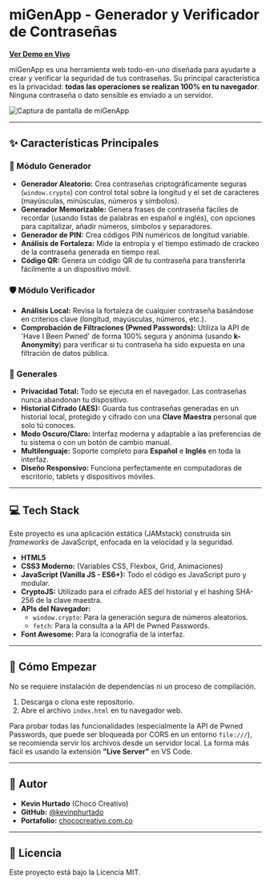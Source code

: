 # miGenApp - Generador y Verificador de Contraseñas

**[Ver Demo en Vivo](https://migenapp.lat)**

miGenApp es una herramienta web todo-en-uno diseñada para ayudarte a crear y verificar la seguridad de tus contraseñas. Su principal característica es la privacidad: **todas las operaciones se realizan 100% en tu navegador**. Ninguna contraseña o dato sensible es enviado a un servidor.

![Captura de pantalla de miGenApp](https://i.imgur.com/fYL1kQv.png)

---

## ✨ Características Principales

### 🔐 Módulo Generador
* **Generador Aleatorio:** Crea contraseñas criptográficamente seguras (`window.crypto`) con control total sobre la longitud y el set de caracteres (mayúsculas, minúsculas, números y símbolos).
* **Generador Memorizable:** Genera frases de contraseña fáciles de recordar (usando listas de palabras en español e inglés), con opciones para capitalizar, añadir números, símbolos y separadores.
* **Generador de PIN:** Crea códigos PIN numéricos de longitud variable.
* **Análisis de Fortaleza:** Mide la entropía y el tiempo estimado de crackeo de la contraseña generada en tiempo real.
* **Código QR:** Genera un código QR de tu contraseña para transferirla fácilmente a un dispositivo móvil.

### 🛡️ Módulo Verificador
* **Análisis Local:** Revisa la fortaleza de cualquier contraseña basándose en criterios clave (longitud, mayúsculas, números, etc.).
* **Comprobación de Filtraciones (Pwned Passwords):** Utiliza la API de 'Have I Been Pwned' de forma 100% segura y anónima (usando **k-Anonymity**) para verificar si tu contraseña ha sido expuesta en una filtración de datos pública.

### 🚀 Generales
* **Privacidad Total:** Todo se ejecuta en el navegador. Las contraseñas nunca abandonan tu dispositivo.
* **Historial Cifrado (AES):** Guarda tus contraseñas generadas en un historial local, protegido y cifrado con una **Clave Maestra** personal que solo tú conoces.
* **Modo Oscuro/Claro:** Interfaz moderna y adaptable a las preferencias de tu sistema o con un botón de cambio manual.
* **Multilenguaje:** Soporte completo para **Español** e **Inglés** en toda la interfaz.
* **Diseño Responsivo:** Funciona perfectamente en computadoras de escritorio, tablets y dispositivos móviles.

---

## 💻 Tech Stack

Este proyecto es una aplicación estática (JAMstack) construida sin *frameworks* de JavaScript, enfocada en la velocidad y la seguridad.

* **HTML5**
* **CSS3 Moderno:** (Variables CSS, Flexbox, Grid, Animaciones)
* **JavaScript (Vanilla JS - ES6+):** Todo el código es JavaScript puro y modular.
* **CryptoJS:** Utilizado para el cifrado AES del historial y el hashing SHA-256 de la clave maestra.
* **APIs del Navegador:**
    * `window.crypto`: Para la generación segura de números aleatorios.
    * `fetch`: Para la consulta a la API de Pwned Passwords.
* **Font Awesome:** Para la iconografía de la interfaz.

---

## 🚀 Cómo Empezar

No se requiere instalación de dependencias ni un proceso de compilación.

1.  Descarga o clona este repositorio.
2.  Abre el archivo `index.html` en tu navegador web.

Para probar todas las funcionalidades (especialmente la API de Pwned Passwords, que puede ser bloqueada por CORS en un entorno `file:///`), se recomienda servir los archivos desde un servidor local. La forma más fácil es usando la extensión **"Live Server"** en VS Code.

---

## 👤 Autor

* **Kevin Hurtado** (Chocó Creativo)
* **GitHub:** [@kevinphurtado](https://github.com/kevinphurtado)
* **Portafolio:** [chococreativo.com.co](https://chococreativo.com.co/proyectos)

---

## 📄 Licencia

Este proyecto está bajo la Licencia MIT.
